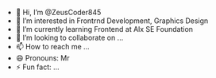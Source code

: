- 👋 Hi, I’m @ZeusCoder845
- 👀 I’m interested in Frontrnd Development, Graphics Design
- 🌱 I’m currently learning Frontend at Alx SE Foundation
- 💞️ I’m looking to collaborate on ...
- 📫 How to reach me ...
- 😄 Pronouns: Mr
- ⚡ Fun fact: ...

<!---
ZeusCoder845/ZeusCoder845 is a ✨ special ✨ repository because its `README.md` (this file) appears on your GitHub profile.
You can click the Preview link to take a look at your changes.
--->
